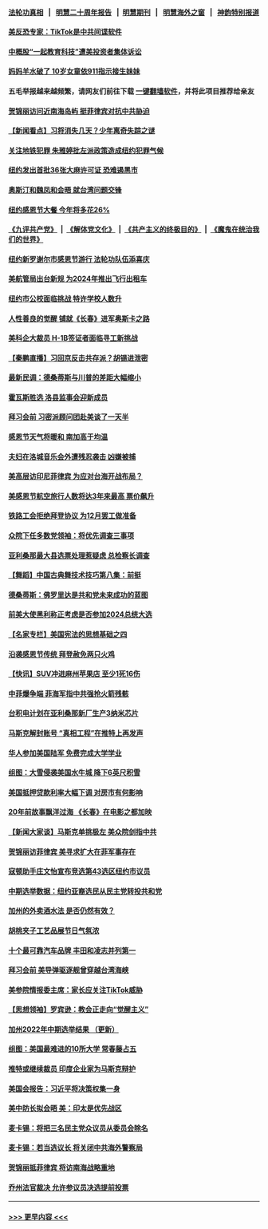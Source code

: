 #### [法轮功真相](https://github.com/gfw-breaker/truth/blob/master/README.md?t=0) &nbsp;&nbsp;|&nbsp;&nbsp; [明慧二十周年报告](https://github.com/gfw-breaker/mh-reports/blob/master/README.md?t=0) &nbsp;&nbsp;|&nbsp;&nbsp;[明慧期刊](https://github.com/gfw-breaker/mh-qikan) &nbsp;&nbsp;|&nbsp;&nbsp; [明慧海外之窗](https://github.com/gfw-breaker/mh-news/blob/master/README.md?t=0) &nbsp;&nbsp;|&nbsp;&nbsp; [神韵特别报道](https://github.com/gfw-breaker/mh-news/blob/master/shenyun.md?t=0)
#### [美反恐专家：TikTok是中共间谍软件](../pages/nsc412/n13870989.md?t=11230250) 
#### [中概股“一起教育科技”遭美投资者集体诉讼](../pages/nsc412/n13870600.md?t=11230250) 
#### [妈妈羊水破了 10岁女童依911指示接生妹妹](../pages/nsc412/n13870725.md?t=11230250) 
#### 五毛举报越来越频繁，请网友们前往下载 [一键翻墙软件](https://github.com/gfw-breaker/ssr-accounts)，并将此项目推荐给亲友
#### [贺锦丽访问近南海岛屿 挺菲律宾对抗中共胁迫](../pages/nsc412/n13870859.md?t=11230250) 
#### [【新闻看点】习将消失几天？少年离奇失踪之谜](../pages/nsc412/n13870464.md?t=11230250) 
#### [关注地铁犯罪 朱雅婷批左派政策造成纽约犯罪气候](../pages/nsc412/n13870628.md?t=11230250) 
#### [纽约发出首批36张大麻许可证 恐难遏黑市](../pages/nsc412/n13870631.md?t=11230250) 
#### [奥斯汀和魏凤和会晤 就台湾问题交锋](../pages/nsc412/n13870623.md?t=11230250) 
#### [纽约感恩节大餐 今年将多花26%](../pages/nsc412/n13870586.md?t=11230250) 
#### [《九评共产党》](https://github.com/begood0513/9ping.md/blob/master/README.md) &nbsp;|&nbsp; [《解体党文化》](../../../../jtdwh.md/blob/master/README.md)  &nbsp;|&nbsp; [《共产主义的终极目的》](../../../../gczydzjmd.md/blob/master/README.md) &nbsp;|&nbsp; [《魔鬼在统治我们的世界》](../../../../mgztzwmdsj.md/blob/master/README.md) 
#### [纽约新罗谢尔市感恩节游行 法轮功队伍添喜庆](../pages/nsc412/n13870609.md?t=11230250) 
#### [美航管局出台新规 为2024年推出飞行出租车](../pages/nsc412/n13870540.md?t=11230250) 
#### [纽约市公校面临挑战 特许学校人数升](../pages/nsc412/n13870627.md?t=11230250) 
#### [人性善良的觉醒 铺就《长春》进军奥斯卡之路](../pages/nsc412/n13870525.md?t=11230250) 
#### [美科企大裁员 H-1B签证者面临寻工新挑战](../pages/nsc412/n13870461.md?t=11230250) 
#### [【秦鹏直播】习回京反击共存派？胡锡进泄密](../pages/nsc412/n13870296.md?t=11230250) 
#### [最新民调：德桑蒂斯与川普的差距大幅缩小](../pages/nsc412/n13870457.md?t=11230250) 
#### [霍瓦斯胜选 洛县监事会迎新成员](../pages/nsc412/n13870521.md?t=11230250) 
#### [拜习会前 习密派顾问团赴美谈了一天半](../pages/nsc412/n13870401.md?t=11230250) 
#### [感恩节天气将暖和 南加高于均温](../pages/nsc412/n13870512.md?t=11230250) 
#### [夫妇在洛城音乐会外遭残忍袭击 凶嫌被捕](../pages/nsc412/n13870460.md?t=11230250) 
#### [美高层访印尼菲律宾 为应对台海开战布局？](../pages/nsc412/n13870434.md?t=11230250) 
#### [美感恩节航空旅行人数将达3年来最高 票价飙升](../pages/nsc412/n13870458.md?t=11230250) 
#### [铁路工会拒绝拜登协议 为12月罢工做准备](../pages/nsc412/n13870330.md?t=11230250) 
#### [众院下任多数党领袖：将优先调查三事项](../pages/nsc412/n13870393.md?t=11230250) 
#### [亚利桑那最大县选票处理惹疑虑 总检察长调查](../pages/nsc412/n13869728.md?t=11230250) 
#### [【舞蹈】中国古典舞技术技巧第八集：前挺](../pages/nsc412/n13870435.md?t=11230250) 
#### [德桑蒂斯：佛罗里达是共和党未来成功的蓝图](../pages/nsc412/n13870359.md?t=11230250) 
#### [前美大使黑利称正考虑是否参加2024总统大选](../pages/nsc412/n13870371.md?t=11230250) 
#### [【名家专栏】美国宪法的思想基础之四](../pages/nsc412/n13870261.md?t=11230250) 
#### [沿袭感恩节传统 拜登赦免两只火鸡](../pages/nsc412/n13870369.md?t=11230250) 
#### [【快讯】SUV冲进麻州苹果店 至少1死16伤](../pages/nsc412/n13870378.md?t=11230250) 
#### [中菲爆争端 菲海军指中共强抢火箭残骸](../pages/nsc412/n13870342.md?t=11230250) 
#### [台积电计划在亚利桑那新厂生产3纳米芯片](../pages/nsc412/n13870302.md?t=11230250) 
#### [马斯克解封账号 “真相工程”在推特上再发声](../pages/nsc412/n13870326.md?t=11230250) 
#### [华人参加美国陆军 免费完成大学学业](../pages/nsc412/n13869964.md?t=11230250) 
#### [组图：大雪侵袭美国水牛城 降下6英尺积雪](../pages/nsc412/n13870104.md?t=11230250) 
#### [美国抵押贷款利率大幅下调 对房市有何影响](../pages/nsc412/n13869952.md?t=11230250) 
#### [20年前故事飘洋过海 《长春》在电影之都加映](../pages/nsc412/n13869955.md?t=11230250) 
#### [【新闻大家谈】马斯克单挑极左 美众院剑指中共](../pages/nsc412/n13870262.md?t=11230250) 
#### [贺锦丽访菲律宾 美寻求扩大在菲军事存在](../pages/nsc412/n13870191.md?t=11230250) 
#### [寇顿助手庄文怡宣布竞选第43选区纽约市议员](../pages/nsc412/n13869938.md?t=11230250) 
#### [中期选举数据：纽约亚裔选民从民主党转投共和党](../pages/nsc412/n13869942.md?t=11230250) 
#### [加州的外卖酒水法 是否仍然有效？](../pages/nsc412/n13869933.md?t=11230250) 
#### [胡桃夹子工艺品展节日气氛浓](../pages/nsc412/n13869906.md?t=11230250) 
#### [十个最可靠汽车品牌 丰田和凌志并列第一](../pages/nsc412/n13869846.md?t=11230250) 
#### [拜习会前 美导弹驱逐舰曾穿越台湾海峡](../pages/nsc412/n13869825.md?t=11230250) 
#### [美参院情报委主席：家长应关注TikTok威胁](../pages/nsc412/n13869735.md?t=11230250) 
#### [【思想领袖】罗宾逊：教会正走向“觉醒主义”](../pages/nsc412/n13859005.md?t=11230250) 
#### [加州2022年中期选举结果 （更新）](../pages/nsc412/n13866588.md?t=11230250) 
#### [组图：美国最难进的10所大学 常春藤占五](../pages/nsc412/n13859201.md?t=11230250) 
#### [推特或继续裁员 印度企业家为马斯克辩护](../pages/nsc412/n13869789.md?t=11230250) 
#### [美国会报告：习近平将决策权集一身](../pages/nsc412/n13868227.md?t=11230250) 
#### [美中防长拟会晤 美：印太是优先战区](../pages/nsc412/n13869719.md?t=11230250) 
#### [麦卡锡：将把三名民主党众议员从委员会除名](../pages/nsc412/n13869705.md?t=11230250) 
#### [麦卡锡：若当选议长 将关闭中共海外警察局](../pages/nsc412/n13869693.md?t=11230250) 
#### [贺锦丽抵菲律宾 将访南海战略重地](../pages/nsc412/n13869708.md?t=11230250) 
#### [乔州法官裁决 允许参议员决选提前投票](../pages/nsc412/n13869664.md?t=11230250) 

----
#### [ >>> 更早内容 <<< ](../indexes/nsc412-earlier.md)
